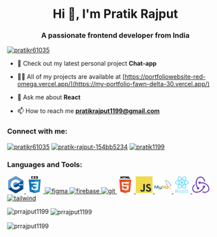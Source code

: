 <h1 align="center">Hi 👋, I'm Pratik Rajput</h1>
<h3 align="center">A passionate frontend developer from India</h3>

<p align="left"> <a href="https://twitter.com/pratikr61035" target="blank"><img src="https://img.shields.io/twitter/follow/pratikr61035?logo=twitter&style=for-the-badge" alt="pratikr61035" /></a> </p>

- 🔭 Check out my latest personal project **Chat-app**

- 👨‍💻 All of my projects are available at [https://portfoliowebsite-red-omega.vercel.app/](https://my-portfolio-fawn-delta-30.vercel.app/)

- 💬 Ask me about **React**

- 📫 How to reach me **pratikrajput1199@gmail.com**

<h3 align="left">Connect with me:</h3>
<p align="left">
<a href="https://twitter.com/pratikr61035" target="blank"><img align="center" src="https://raw.githubusercontent.com/rahuldkjain/github-profile-readme-generator/master/src/images/icons/Social/twitter.svg" alt="pratikr61035" height="30" width="40" /></a>
<a href="https://linkedin.com/in/pratik-rajput-154bb5234" target="blank"><img align="center" src="https://raw.githubusercontent.com/rahuldkjain/github-profile-readme-generator/master/src/images/icons/Social/linked-in-alt.svg" alt="pratik-rajput-154bb5234" height="30" width="40" /></a>
<a href="https://www.leetcode.com/pratik1199" target="blank"><img align="center" src="https://raw.githubusercontent.com/rahuldkjain/github-profile-readme-generator/master/src/images/icons/Social/leet-code.svg" alt="pratik1199" height="30" width="40" /></a>
</p>

<h3 align="left">Languages and Tools:</h3>
<p align="left"> <a href="https://www.w3schools.com/cpp/" target="_blank" rel="noreferrer"> <img src="https://raw.githubusercontent.com/devicons/devicon/master/icons/cplusplus/cplusplus-original.svg" alt="cplusplus" width="40" height="40"/> </a> <a href="https://www.w3schools.com/css/" target="_blank" rel="noreferrer"> <img src="https://raw.githubusercontent.com/devicons/devicon/master/icons/css3/css3-original-wordmark.svg" alt="css3" width="40" height="40"/> </a> <a href="https://www.figma.com/" target="_blank" rel="noreferrer"> <img src="https://www.vectorlogo.zone/logos/figma/figma-icon.svg" alt="figma" width="40" height="40"/> </a> <a href="https://firebase.google.com/" target="_blank" rel="noreferrer"> <img src="https://www.vectorlogo.zone/logos/firebase/firebase-icon.svg" alt="firebase" width="40" height="40"/> </a> <a href="https://git-scm.com/" target="_blank" rel="noreferrer"> <img src="https://www.vectorlogo.zone/logos/git-scm/git-scm-icon.svg" alt="git" width="40" height="40"/> </a> <a href="https://www.w3.org/html/" target="_blank" rel="noreferrer"> <img src="https://raw.githubusercontent.com/devicons/devicon/master/icons/html5/html5-original-wordmark.svg" alt="html5" width="40" height="40"/> </a> <a href="https://developer.mozilla.org/en-US/docs/Web/JavaScript" target="_blank" rel="noreferrer"> <img src="https://raw.githubusercontent.com/devicons/devicon/master/icons/javascript/javascript-original.svg" alt="javascript" width="40" height="40"/> </a> <a href="https://www.mysql.com/" target="_blank" rel="noreferrer"> <img src="https://raw.githubusercontent.com/devicons/devicon/master/icons/mysql/mysql-original-wordmark.svg" alt="mysql" width="40" height="40"/> </a> <a href="https://reactjs.org/" target="_blank" rel="noreferrer"> <img src="https://raw.githubusercontent.com/devicons/devicon/master/icons/react/react-original-wordmark.svg" alt="react" width="40" height="40"/> </a> <a href="https://redux.js.org" target="_blank" rel="noreferrer"> <img src="https://raw.githubusercontent.com/devicons/devicon/master/icons/redux/redux-original.svg" alt="redux" width="40" height="40"/> </a> <a href="https://tailwindcss.com/" target="_blank" rel="noreferrer"> <img src="https://www.vectorlogo.zone/logos/tailwindcss/tailwindcss-icon.svg" alt="tailwind" width="40" height="40"/> </a> </p>

<p><img align="left" src="https://github-readme-stats.vercel.app/api/top-langs?username=prrajput1199&show_icons=true&locale=en&layout=compact" alt="prrajput1199" /></p>

<p>&nbsp;<img align="center" src="https://github-readme-stats.vercel.app/api?username=prrajput1199&show_icons=true&locale=en" alt="prrajput1199" /></p>

<p><img align="center" src="https://github-readme-streak-stats.herokuapp.com/?user=prrajput1199&" alt="prrajput1199" /></p>
